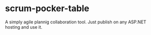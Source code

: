 scrum-pocker-table
=======================
A simply agile plannig collaboration tool. Just publish on any ASP.NET hosting and use it.

